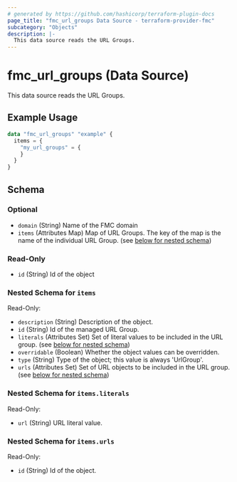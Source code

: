 ```yaml
---
# generated by https://github.com/hashicorp/terraform-plugin-docs
page_title: "fmc_url_groups Data Source - terraform-provider-fmc"
subcategory: "Objects"
description: |-
  This data source reads the URL Groups.
---
```


# fmc_url_groups (Data Source)

This data source reads the URL Groups.

## Example Usage

```terraform
data "fmc_url_groups" "example" {
  items = {
    "my_url_groups" = {
    }
  }
}
```

<!-- schema generated by tfplugindocs -->
## Schema

### Optional

- `domain` (String) Name of the FMC domain
- `items` (Attributes Map) Map of URL Groups. The key of the map is the name of the individual URL Group. (see [below for nested schema](#nestedatt--items))

### Read-Only

- `id` (String) Id of the object

<a id="nestedatt--items"></a>
### Nested Schema for `items`

Read-Only:

- `description` (String) Description of the object.
- `id` (String) Id of the managed URL Group.
- `literals` (Attributes Set) Set of literal values to be included in the URL group. (see [below for nested schema](#nestedatt--items--literals))
- `overridable` (Boolean) Whether the object values can be overridden.
- `type` (String) Type of the object; this value is always 'UrlGroup'.
- `urls` (Attributes Set) Set of URL objects to be included in the URL group. (see [below for nested schema](#nestedatt--items--urls))

<a id="nestedatt--items--literals"></a>
### Nested Schema for `items.literals`

Read-Only:

- `url` (String) URL literal value.


<a id="nestedatt--items--urls"></a>
### Nested Schema for `items.urls`

Read-Only:

- `id` (String) Id of the object.
